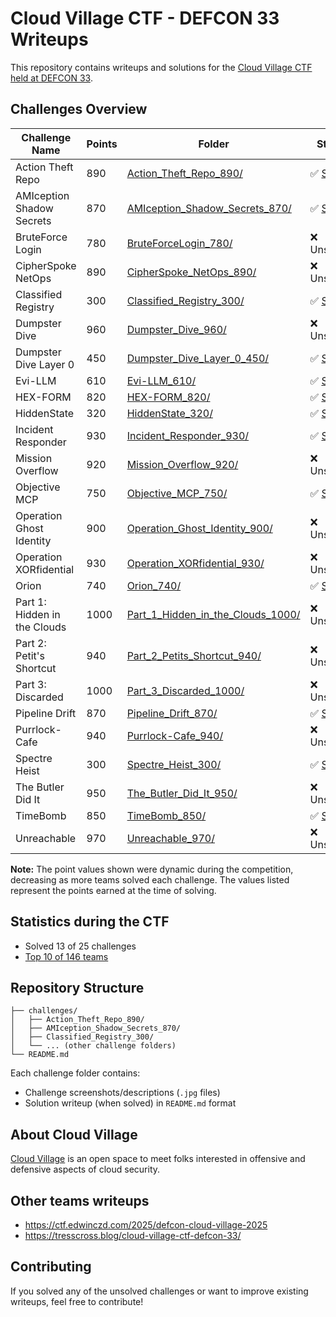 # Cloud Village CTF - DEFCON 33 Writeups

This repository contains writeups and solutions for the [Cloud Village CTF held at DEFCON 33](https://www.cloud-village.org/dc33).


## Challenges Overview

| Challenge Name | Points | Folder | Status | Writeup By |
|----------------|--------|--------|--------|-----------|
| Action Theft Repo | 890 | [Action_Theft_Repo_890/](./challenges/Action_Theft_Repo_890/) | ✅ [Solved](./challenges/Action_Theft_Repo_890/README.md) | [andoniaf](https://github.com/andoniaf)  |
| AMIception Shadow Secrets | 870 | [AMIception_Shadow_Secrets_870/](./challenges/AMIception_Shadow_Secrets_870/) | ✅ [Solved](./challenges/AMIception_Shadow_Secrets_870/README.md) | *TBD* |
| BruteForce Login | 780 | [BruteForceLogin_780/](./challenges/BruteForceLogin_780/) | ❌ Unsolved | *TBD* |
| CipherSpoke NetOps | 890 | [CipherSpoke_NetOps_890/](./challenges/CipherSpoke_NetOps_890/) | ❌ Unsolved | *TBD* |
| Classified Registry | 300 | [Classified_Registry_300/](./challenges/Classified_Registry_300/) | ✅ [Solved](./challenges/Classified_Registry_300/README.md) | *TBD* |
| Dumpster Dive | 960 | [Dumpster_Dive_960/](./challenges/Dumpster_Dive_960/) | ❌ Unsolved | *TBD* |
| Dumpster Dive Layer 0 | 450 | [Dumpster_Dive_Layer_0_450/](./challenges/Dumpster_Dive_Layer_0_450/) | ✅ [Solved](./challenges/Dumpster_Dive_Layer_0_450/README.md) | *TBD* |
| Evi-LLM | 610 | [Evi-LLM_610/](./challenges/Evi-LLM_610/) | ✅ [Solved](./challenges/Evi-LLM_610/README.md) | *TBD* |
| HEX-FORM | 820 | [HEX-FORM_820/](./challenges/HEX-FORM_820/) | ✅ [Solved](./challenges/HEX-FORM_820/README.md) | *TBD* |
| HiddenState | 320 | [HiddenState_320/](./challenges/HiddenState_320/) | ✅ [Solved](./challenges/HiddenState_320/README.md) | *TBD* |
| Incident Responder | 930 | [Incident_Responder_930/](./challenges/Incident_Responder_930/) | ✅ [Solved](./challenges/Incident_Responder_930/README.md) | [andoniaf](https://github.com/andoniaf) |
| Mission Overflow | 920 | [Mission_Overflow_920/](./challenges/Mission_Overflow_920/) | ❌ Unsolved | *TBD* |
| Objective MCP | 750 | [Objective_MCP_750/](./challenges/Objective_MCP_750/) | ✅ [Solved](./challenges/Objective_MCP_750/README.md) | *TBD* |
| Operation Ghost Identity | 900 | [Operation_Ghost_Identity_900/](./challenges/Operation_Ghost_Identity_900/) | ❌ Unsolved | *TBD* |
| Operation XORfidential | 930 | [Operation_XORfidential_930/](./challenges/Operation_XORfidential_930/) | ❌ Unsolved | *TBD* |
| Orion | 740 | [Orion_740/](./challenges/Orion_740/) | ✅ [Solved](./challenges/Orion_740/README.md) | *TBD* |
| Part 1: Hidden in the Clouds | 1000 | [Part_1_Hidden_in_the_Clouds_1000/](./challenges/Part_1_Hidden_in_the_Clouds_1000/) | ❌ Unsolved | *TBD* |
| Part 2: Petit's Shortcut | 940 | [Part_2_Petits_Shortcut_940/](./challenges/Part_2_Petits_Shortcut_940/) | ❌ Unsolved | *TBD* |
| Part 3: Discarded | 1000 | [Part_3_Discarded_1000/](./challenges/Part_3_Discarded_1000/) | ❌ Unsolved | *TBD* |
| Pipeline Drift | 870 | [Pipeline_Drift_870/](./challenges/Pipeline_Drift_870/) | ✅ [Solved](./challenges/Pipeline_Drift_870/README.md) | [andoniaf](https://github.com/andoniaf) |
| Purrlock-Cafe | 940 | [Purrlock-Cafe_940/](./challenges/Purrlock-Cafe_940/) | ❌ Unsolved | *TBD* |
| Spectre Heist | 300 | [Spectre_Heist_300/](./challenges/Spectre_Heist_300/) | ✅ [Solved](./challenges/Spectre_Heist_300/README.md) | *TBD* |
| The Butler Did It | 950 | [The_Butler_Did_It_950/](./challenges/The_Butler_Did_It_950/) | ❌ Unsolved | *TBD* |
| TimeBomb | 850 | [TimeBomb_850/](./challenges/TimeBomb_850/) | ✅ [Solved](./challenges/TimeBomb_850/README.md) | [andoniaf](https://github.com/andoniaf) |
| Unreachable | 970 | [Unreachable_970/](./challenges/Unreachable_970/) | ❌ Unsolved | *TBD* |

**Note:** The point values shown were dynamic during the competition, decreasing as more teams solved each challenge. The values listed represent the points earned at the time of solving.

## Statistics during the CTF

- Solved 13 of 25 challenges
- [Top 10 of 146 teams](https://www.linkedin.com/posts/andoniaf_and-of-course-we-played-the-cloud-village-activity-7360351671010365440-KY9Y?utm_source=share&utm_medium=member_desktop&rcm=ACoAABwXlLYBgDIyRoRnbxBxhI0QvJbOMMm9SW0)

## Repository Structure

```
├── challenges/
│   ├── Action_Theft_Repo_890/
│   ├── AMIception_Shadow_Secrets_870/
│   ├── Classified_Registry_300/
│   └── ... (other challenge folders)
└── README.md
```

Each challenge folder contains:
- Challenge screenshots/descriptions (`.jpg` files)
- Solution writeup (when solved) in `README.md` format

## About Cloud Village

[Cloud Village](https://www.cloud-village.org/) is an open space to meet folks interested in offensive and defensive aspects of cloud security.


## Other teams writeups
- https://ctf.edwinczd.com/2025/defcon-cloud-village-2025
- https://tresscross.blog/cloud-village-ctf-defcon-33/

## Contributing

If you solved any of the unsolved challenges or want to improve existing writeups, feel free to contribute!
